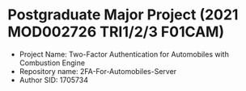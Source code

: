 # Postgraduate Major Project (2021 MOD002726 TRI1/2/3 F01CAM)
- Project Name: Two-Factor Authentication for Automobiles with Combustion Engine
- Repository name: 2FA-For-Automobiles-Server
- Author SID: 1705734
